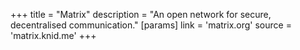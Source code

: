  +++
title = "Matrix"
description = "An open network for secure, decentralised communication."
[params]
  link = 'matrix.org'
  source = 'matrix.knid.me'
+++
